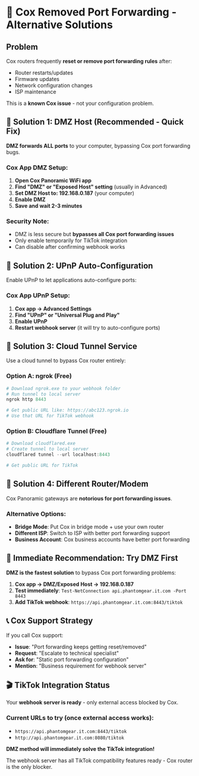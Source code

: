 # 🚨 Cox Removed Port Forwarding - Alternative Solutions

## Problem
Cox routers frequently **reset or remove port forwarding rules** after:
- Router restarts/updates
- Firmware updates  
- Network configuration changes
- ISP maintenance

This is a **known Cox issue** - not your configuration problem.

## 🎯 Solution 1: DMZ Host (Recommended - Quick Fix)

**DMZ forwards ALL ports** to your computer, bypassing Cox port forwarding bugs.

### Cox App DMZ Setup:
1. **Open Cox Panoramic WiFi app**
2. **Find "DMZ" or "Exposed Host" setting** (usually in Advanced)
3. **Set DMZ Host to: 192.168.0.187** (your computer)
4. **Enable DMZ**
5. **Save and wait 2-3 minutes**

### Security Note:
- DMZ is less secure but **bypasses all Cox port forwarding issues**
- Only enable temporarily for TikTok integration
- Can disable after confirming webhook works

## 🎯 Solution 2: UPnP Auto-Configuration

Enable UPnP to let applications auto-configure ports:

### Cox App UPnP Setup:
1. **Cox app → Advanced Settings**
2. **Find "UPnP" or "Universal Plug and Play"**
3. **Enable UPnP**
4. **Restart webhook server** (it will try to auto-configure ports)

## 🎯 Solution 3: Cloud Tunnel Service

Use a cloud tunnel to bypass Cox router entirely:

### Option A: ngrok (Free)
```powershell
# Download ngrok.exe to your webhook folder
# Run tunnel to local server
ngrok http 8443

# Get public URL like: https://abc123.ngrok.io
# Use that URL for TikTok webhook
```

### Option B: Cloudflare Tunnel (Free)
```powershell
# Download cloudflared.exe
# Create tunnel to local server  
cloudflared tunnel --url localhost:8443

# Get public URL for TikTok
```

## 🎯 Solution 4: Different Router/Modem

Cox Panoramic gateways are **notorious for port forwarding issues**.

### Alternative Options:
- **Bridge Mode**: Put Cox in bridge mode + use your own router
- **Different ISP**: Switch to ISP with better port forwarding support
- **Business Account**: Cox business accounts have better port forwarding

## 🚀 Immediate Recommendation: Try DMZ First

**DMZ is the fastest solution** to bypass Cox port forwarding problems:

1. **Cox app → DMZ/Exposed Host → 192.168.0.187**
2. **Test immediately**: `Test-NetConnection api.phantomgear.it.com -Port 8443`
3. **Add TikTok webhook**: `https://api.phantomgear.it.com:8443/tiktok`

## 📞 Cox Support Strategy

If you call Cox support:
- **Issue**: "Port forwarding keeps getting reset/removed"
- **Request**: "Escalate to technical specialist"  
- **Ask for**: "Static port forwarding configuration"
- **Mention**: "Business requirement for webhook server"

## 🎬 TikTok Integration Status

Your **webhook server is ready** - only external access blocked by Cox.

### Current URLs to try (once external access works):
- `https://api.phantomgear.it.com:8443/tiktok`
- `http://api.phantomgear.it.com:8080/tiktok`

**DMZ method will immediately solve the TikTok integration!**

The webhook server has all TikTok compatibility features ready - Cox router is the only blocker.
